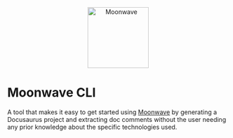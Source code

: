 <div align="center">
    <img src="https://i.eryn.io/2139/moonwave.svg" alt="Moonwave" height="139" />
</div>

# Moonwave CLI

A tool that makes it easy to get started using [Moonwave](https://github.com/evaera/moonwave) by generating a Docusaurus project and extracting doc comments without the user needing any prior knowledge about the specific technologies used.
